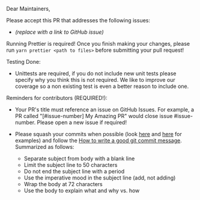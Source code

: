 Dear Maintainers,

Please accept this PR that addresses the following issues:
+ *(replace with a link to GitHub issue)*

Running Prettier is required!  Once you finish making your changes, please run `yarn prettier <path to files>` before submitting your pull request!

Testing Done:
+ Unittests are required, if you do not include new unit tests please specify why you think this is not required. We like to improve our coverage so a non existing test is even a better reason to include one.

Reminders for contributors (REQUIRED!):

+ Your PR's title must reference an issue on GitHub Issues. For example, a PR called "[#issue-number] My Amazing PR" would close issue #issue-number. Please open a new issue if required!
+ Please squash your commits when possible (look [here](http://gitready.com/advanced/2009/02/10/squashing-commits-with-rebase.html) and [here](https://dgdgit.chop.edu/gist/GonzalezMA/41ceb5f58ffec0e7db3c87dbee72038b) for examples) and follow the [How to write a good git commit message](http://chris.beams.io/posts/git-commit/). Summarized as follows:

    + Separate subject from body with a blank line
    + Limit the subject line to 50 characters
    + Do not end the subject line with a period
    + Use the imperative mood in the subject line (add, not adding)
    + Wrap the body at 72 characters
    + Use the body to explain what and why vs. how
